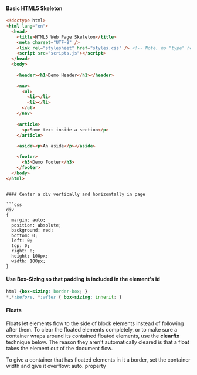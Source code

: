 #### Basic HTML5 Skeleton

```html
<!doctype html>
<html lang="en">
  <head>
    <title>HTML5 Web Page Skeleton</title>
    <meta charset="UTF-8" />
    <link rel="stylesheet" href="styles.css" /> <!-- Note, no "type" here-- not necessary with HTML5-->
    <script src="scripts.js"></script>
  </head>
  <body>
  
    <header><h1>Demo Header</h1></header>
    
    <nav>
      <ul>
        <li></li>
        <li></li>
      </ul>
    </nav>
    
    <article>
      <p>Some text inside a section</p>
    </article>
    
    <aside><p>An aside</p></aside>

    <footer>
      <h3>Demo Footer</h3>
    </footer>
  </body>
</html>
```




```

#### Center a div vertically and horizontally in page

```css
div
{
  margin: auto;
  position: absolute;
  background: red;
  bottom: 0;
  left: 0;
  top: 0;
  right: 0;
  height: 100px;
  width: 100px;
}
```
#### Use Box-Sizing so that padding is included in the element's id

```css
html {box-sizing: border-box; }
*,*:before, *:after { box-sizing: inherit; }
```

#### Floats

Floats let elements flow to the side of block elements instead of following after them.  To clear the floated elements completely, or to make sure a container wraps around its contained floated elements, use the **clearfix** technique below. The reason they aren't automatically cleared is that a float takes the element out of the document flow.



To give a container that has floated elements in it a border, set the container width and give it overflow: auto. property
